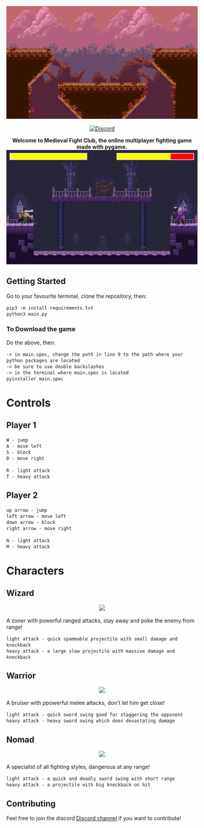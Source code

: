 <p align="center">
  <img src="game/assets/maps/mountain.png"/>
</p>

<div align="center">
<a href="https://discord.gg/rrVNskkC"><img src="https://camo.githubusercontent.com/b12a95e20b7ca35f918c0ab5103fe56b6f44c067/68747470733a2f2f696d672e736869656c64732e696f2f62616467652f636861742d6f6e253230646973636f72642d3732383964612e737667" alt="Discord" /></a>
</div>


<p align="center">
  <strong>Welcome to Medieval Fight Club, the online multiplayer fighting game made with pygame.</strong>

  <img width="704" alt="Game screenshot" src="game/assets/screenshots/nomadvwizard.png">
</p>

## Getting Started

Go to your favourite terminal, clone the repository, then:

    pip3 -m install requirements.txt
    python3 main.py
    
### To Download the game

Do the above, then:

    -> in main.spec, change the path in line 9 to the path where your python packages are located
    -> be sure to use double backslashes
    -> in the terminal where main.spec is located
    pyinstaller main.spec

# Controls

## Player 1
    W - jump
    A - move left
    S - block
    D - move right

    R - light attack
    T - heavy attack

## Player 2
    up arrow - jump
    left arrow - move left
    down arrow - block
    right arrow - move right

    N - light attack
    M - heavy attack

# Characters

## Wizard
<p align="center">
  <img src="game/assets/maps/wizard.png"/>
</p>
A zoner with powerful ranged attacks, stay away and poke the enemy from range!

    light attack - quick spammable projectile with small damage and knockback
    heavy attack - a large slow projectile with massive damage and knockback

## Warrior
<p align="center">
  <img src="game/assets/maps/warrior.png"/>
</p>
A bruiser with ppowerful melee attacks, don't let him get close!

    light attack - quick sword swing good for staggering the opponent
    heavy attack - heavy sword swing which does devastating damage

## Nomad
<p align="center">
  <img src="game/assets/maps/nomad.png"/>
</p>
A specialist of all fighting styles, dangerous at any range!

    light attack - a quick and deadly sword swing with short range
    heavy attack - a projectile with big knockback on hit



## Contributing

Feel free to join the discord [Discord channel](https://discord.gg/rrVNskkC) if you want to contribute!

